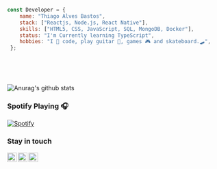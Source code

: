 ```javascript 
const Developer = {   
    name: "Thiago Alves Bastos",
    stack: ["Reactjs, Node.js, React Native"],
    skills: ["HTML5, CSS, JavaScript, SQL, MongoDB, Docker"],
    status: "I'm Currently learning TypeScript",    
    hobbies: "I 💜 code, play guitar 🎸, games 🎮 and skateboard.🛹",    
 };
   
 ```                     
                         
 <br />                                                                    
 <br />                                                          
                                    
                  
![Anurag's github stats](https://github-readme-stats.vercel.app/api?username=the-one-who-knoccks&show_icons=true&theme=dark)
        
                
### Spotify Playing 🎧         
[![Spotify](https://now-playing-spotify.vercel.app/api/spotify)](https://open.spotify.com/user/thiagoalves.informatica)
                           
                                                                   
                                                                                  
### Stay in touch                                              
         
[<img align="left" alt="the-one-who-knoccks | Twitter" width="22px" src="https://cdn.jsdelivr.net/npm/simple-icons@v3/icons/twitter.svg" />][twitter]
[<img align="left" alt="the.one.who.knoccks | LinkedIn" width="22px" src="https://cdn.jsdelivr.net/npm/simple-icons@v3/icons/linkedin.svg" />][linkedin]
[<img align="left" alt="the-one-who-knoccks | Instagram" width="22px" src="https://cdn.jsdelivr.net/npm/simple-icons@v3/icons/instagram.svg" />][instagram]
       
          
[twitter]: https://twitter.com/the-one-who-knoccks   
[instagram]: https://instagram.com/the.one.who.knoccks 
[linkedin]: https://linkedin.com/in/thiagoalves89 
   
        
               
  
 
  
